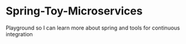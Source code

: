 # Spring-Toy-Microservices
Playground so I can learn more about spring and tools for continuous integration

